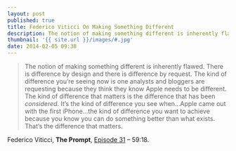 ```yaml
---
layout: post
published: true
title: Federico Viticci On Making Something Different
description: The notion of making something different is inherently flawed. There is difference by design and there is difference by request.
thumbnail: '{{ site.url }}/images/#.jpg'
date: 2014-02-05 09:38
---
```


> The notion of making something different is inherently flawed. There is difference by design and there is difference by request. The kind of difference you’re seeing now is one analysts and bloggers are requesting because they think they know Apple needs to be different. The kind of difference that matters is the difference that has been _considered_. It’s the kind of difference you see when…Apple came out with the first iPhone…the kind of difference you want to achieve because you know you can do something better than what exists. That’s the difference that matters.

Federico Viticci, __The Prompt__, [Episode 31](http://5by5.tv/prompt/31) – 59:18.